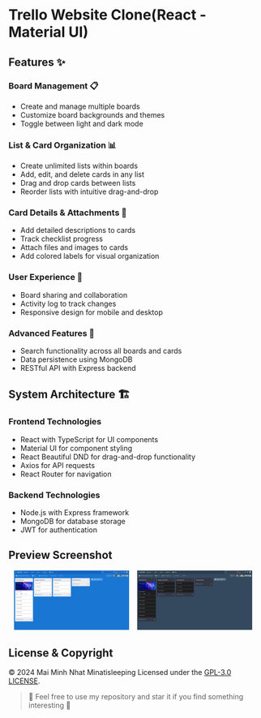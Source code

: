 # Trello Website Clone(React - Material UI)

## Features ✨

### Board Management 📋
- Create and manage multiple boards
- Customize board backgrounds and themes
- Toggle between light and dark mode

### List & Card Organization 📊
- Create unlimited lists within boards
- Add, edit, and delete cards in any list
- Drag and drop cards between lists
- Reorder lists with intuitive drag-and-drop

### Card Details & Attachments 📎
- Add detailed descriptions to cards
- Track checklist progress
- Attach files and images to cards
- Add colored labels for visual organization

### User Experience 👤
- Board sharing and collaboration
- Activity log to track changes
- Responsive design for mobile and desktop

### Advanced Features 🚀
- Search functionality across all boards and cards
- Data persistence using MongoDB
- RESTful API with Express backend

## System Architecture 🏗️

### Frontend Technologies
- React with TypeScript for UI components
- Material UI for component styling
- React Beautiful DND for drag-and-drop functionality
- Axios for API requests
- React Router for navigation

### Backend Technologies
- Node.js with Express framework
- MongoDB for database storage
- JWT for authentication

## Preview Screenshot

<div  align="center">

<img  src="https://github.com/minatisleeping/trello-web/blob/master/images/trello-web-light-mode.png"  alt="Light Mode"  width="45%"></img> &nbsp;&nbsp; 
<img  src="https://github.com/minatisleeping/trello-web/blob/master/images/trello-web-dark-mode.png"  alt="Dark Mode"  width="45%"></img> &nbsp;&nbsp; 

</div>

## License & Copyright
 &copy; 2024 Mai Minh Nhat Minatisleeping Licensed under the [GPL-3.0 LICENSE](https://github.com/minatisleeping/trello-web/blob/master/LICENSE). 

 > :love_you_gesture: Feel free to use my repository and star it if you find something interesting :love_you_gesture: 
